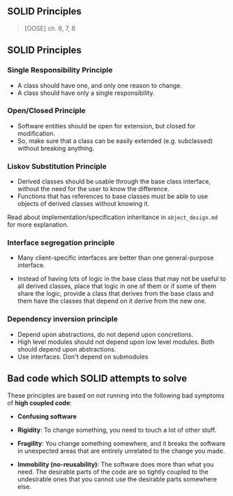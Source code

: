 ## SOLID Principles
>[OOSE] ch. 6, 7, 8

## SOLID Principles
### **Single Responsibility Principle**
- A class should have one, and only one reason to change.
- A class should have only a single responsibility.

### **Open/Closed Principle**
- Software entities should be open for extension, but closed for modification.
- So, make sure that a class can be easily extended (e.g. subclassed) without breaking anything.

### **Liskov Substitution Principle**
- Derived classes should be usable through the base class interface, without the need for the user to know the difference.
- Functions that has references to base classes must be able to use objects of derived classes without knowing it.

Read about implementation/specification inheritance in `object_design.md` for more explanation.

### **Interface segregation principle**

- Many client-specific interfaces are better than one general-purpose interface.

- Instead of having lots of logic in the base class that may not be useful to all derived classes, place that logic in one of them or if some of them share the logic, provide a class that derives from the base class and them have the classes that depend on it derive from the new one.

### **Dependency inversion principle**
- Depend upon abstractions, do not depend upon concretions.
- High level modules should not depend upon low level modules. Both should depend upon abstractions.
- Use interfaces. Don't depend on submodules

## Bad code which SOLID attempts to solve

These principles are based on not running into the following bad symptoms of **high coupled code**:

- **Confusing software**

- **Rigidity**: To change something, you need to touch a lot of other stuff.

- **Fragility**: You change something somewhere, and it breaks the software in unexpected areas that are entirely unrelated to the change you made.

- **Immobility (no-reusability)**: The software does more than what you need. The desirable parts of the code are so tightly coupled to the undesirable ones that you cannot use the desirable parts somewhere else.
